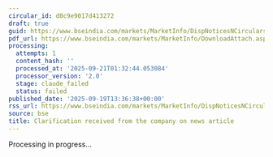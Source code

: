 ```yaml
---
circular_id: d0c9e9017d413272
draft: true
guid: https://www.bseindia.com/markets/MarketInfo/DispNoticesNCirculars.aspx?Noticeid={CFA3D677-A304-4F2E-AAFB-912136FAACC9}&noticeno=20250919-35&dt=09/19/2025&icount=35&totcount=44&flag=0
pdf_url: https://www.bseindia.com/markets/MarketInfo/DownloadAttach.aspx?id=20250919-35&attachedId=2be2c0c1-239c-4b8b-8671-cc9b50d6e57f
processing:
  attempts: 1
  content_hash: ''
  processed_at: '2025-09-21T01:32:44.053084'
  processor_version: '2.0'
  stage: claude_failed
  status: failed
published_date: '2025-09-19T13:36:38+00:00'
rss_url: https://www.bseindia.com/markets/MarketInfo/DispNoticesNCirculars.aspx?Noticeid={CFA3D677-A304-4F2E-AAFB-912136FAACC9}&noticeno=20250919-35&dt=09/19/2025&icount=35&totcount=44&flag=0
source: bse
title: Clarification received from the company on news article
---
```


Processing in progress...